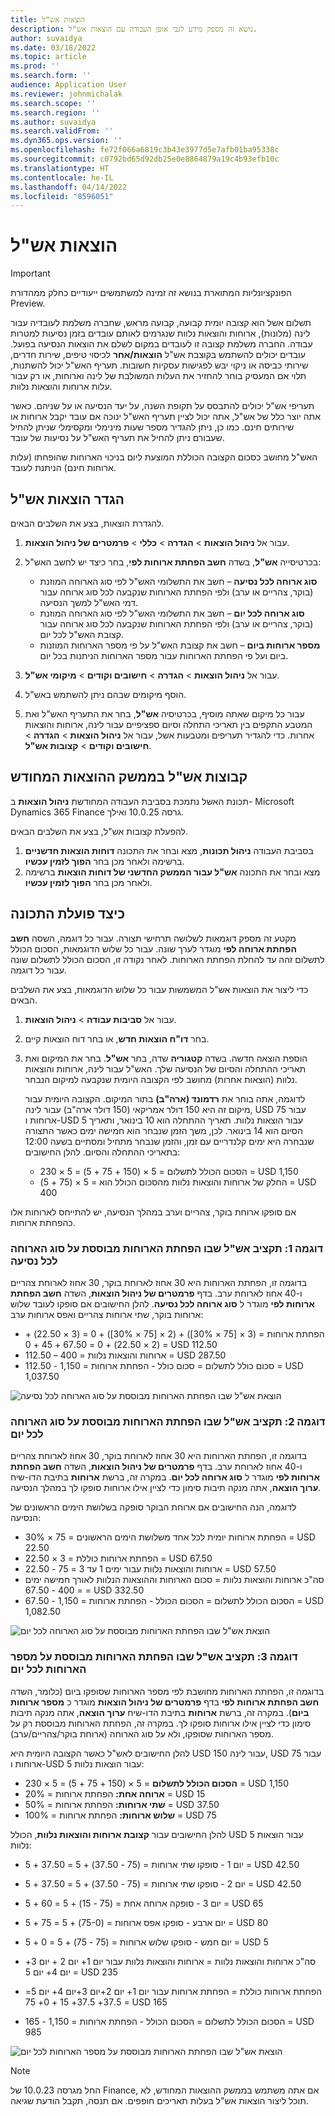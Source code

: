 ```yaml
---
title: הוצאות אש"ל
description: נושא זה מספק מידע לגבי אופן העבודה עם הוצאות אש"ל.
author: suvaidya
ms.date: 03/18/2022
ms.topic: article
ms.prod: ''
ms.search.form: ''
audience: Application User
ms.reviewer: johnmichalak
ms.search.scope: ''
ms.search.region: ''
ms.author: suvaidya
ms.search.validFrom: ''
ms.dyn365.ops.version: ''
ms.openlocfilehash: fe72f066a6819c3b43e3977d5e7afb01ba95338c
ms.sourcegitcommit: c0792bd65d92db25e0e8864879a19c4b93efb10c
ms.translationtype: HT
ms.contentlocale: he-IL
ms.lasthandoff: 04/14/2022
ms.locfileid: "8596051"
---
```

# <a name="per-diem-expenses"></a>הוצאות אש"ל

> [!IMPORTANT] 
> הפונקציונליות המתוארת בנושא זה זמינה למשתמשים ייעודיים כחלק ממהדורת Preview.

תשלום אשל הוא קצובה יומית קבועה, קבועה מראש, שחברה משלמת לעובדיה עבור לינה (מלונות), ארוחות והוצאות נלוות שנגרמים לאותם עובדים בזמן נסיעות למטרות עבודה. החברה משלמת קצובה זו לעובדים במקום לשלם את הוצאות הנסיעה בפועל. עובדים יכולים להשתמש בקוצבת אש"ל **הוצאות/אחר** לכיסוי טיפים, שירות חדרים, שירותי כביסה או ניקוי יבש לפגישות עסקיות חשובות. תעריף האש"ל יכול להשתנות, תלוי אם המעסיק בוחר להחזיר את העלות המשולבת של לינה וארוחות, או רק עבור עלות ארוחות והוצאות נלוות.

תעריפי אש"ל יכולים להתבסס על תקופת השנה, על יעד הנסיעה או על שניהם. כאשר אתה יוצר כלל של אש"ל, אתה יכול לציין תעריף האש"ל ינוכה אם עובד יקבל ארוחות או שירותים חינם. כמו כן, ניתן להגדיר מספר שעות מינימלי ומקסימלי שניתן להחיל שעבורם ניתן להחיל את תעריף האש"ל על נסיעות של עובד.

האש"ל מחושב כסכום הקצובה הכוללת המוצעת ליום בניכוי הארוחות שהופחתו (עלות ארוחות חינם) הניתנת לעובד.

## <a name="configure-per-diems"></a>הגדר הוצאות אש"ל

להגדרת הוצאות, בצע את השלבים הבאים.

1. עבור אל **ניהול הוצאות** \> **הגדרה** \> **כללי** \> **פרמטרים של ניהול הוצאות**.
2. בכרטיסייה **אש"ל**, בשדה **חשב הפחתת ארוחות לפי**, בחר כיצד יש לחשב האש"ל:

    - **סוג ארוחה לכל נסיעה** – חשב את התשלומי האש"ל לפי סוג הארוחה המוזנת (בוקר, צהריים או ערב) ולפי הפחתת הארוחות שנקבעה לכל סוג ארוחה עבור דמי האש"ל למשך הנסיעה.
    - **סוג ארוחה לכל יום** – חשב את התשלומי האש"ל לפי סוג הארוחה המוזנת (בוקר, צהריים או ערב) ולפי הפחתת הארוחות שנקבעה לכל סוג ארוחה עבור קצובת האש"ל לכל יום.
    - **מספר ארוחות ביום** – חשב את קצובת האש"ל על פי מספר הארוחות המוזנות ביום ועל פי הפחתת הארוחות עבור מספר הארוחות הניתנות בכל יום.

3. עבור אל **ניהול הוצאות** \> **הגדרה** \> **חישובים וקודים** \> **מיקומי אש"ל**.
4. הוסף מיקומים שבהם ניתן להשתמש באש"ל.
5. עבור כל מיקום שאתה מוסיף, בכרטיסיה **אש"ל**, בחר את התעריף האש"ל ואת המטבע התקפים בין תאריכי התחלה וסיום ספציפיים עבור לינה, ארוחות והוצאות אחרות. כדי להגדיר תעריפים ומטבעות אשל, עבור אל **ניהול הוצאות** \> **הגדרה** \> **חישובים וקודים** \> **קצובות אש"ל**.

## <a name="per-diems-in-the-reimagined-expense-interface"></a>קבוצות אש"ל בממשק ההוצאות המחודש

תכונת האשל נתמכת בסביבת העבודה המחודשת **ניהול הוצאות** ב- Microsoft Dynamics 365 Finance גרסה 10.0.25 ואילך.

להפעלת קצובות אש"ל, בצע את השלבים הבאים.

1. בסביבת העבודה **ניהול תכונות**, מצא ובחר את התכונה **דוחות הוצאות חדשניים** ברשימה ולאחר מכן בחר **הפוך לזמין עכשיו**.
2. מצא ובחר את התכונה **אש"ל עבור הממשק החדשני של דוחות הוצאות** ברשימה ולאחר מכן בחר **הפוך לזמין עכשיו**.

## <a name="how-the-feature-works"></a>כיצד פועלת התכונה

מקטע זה מספק דוגמאות לשלושה תרחישי תצורה. עבור כל דוגמה, השסה **חשב הפחתת ארוחה לפי** מוגדר לערך שונה. עבור כל שלוש הדוגמאות, הסכום הכולל לתשלום זהה עד להחלת הפחתת הארוחות. לאחר נקודה זו, הסכום הכולל לתשלום שונה עבור כל דוגמה.

כדי ליצור את הוצאות אש"ל המשמשות עבור כל שלוש הדוגמאות, בצע את השלבים הבאים.

1. עבור אל **סביבות עבודה** \> **ניהול הוצאות**.
2. בחר **דו"ח הוצאות חדש**, או בחר דוח הוצאות קיים.
3. הוספת הוצאה חדשה. בשדה **קטגוריה** שדה, בחר **אש"ל**. בחר את המיקום ואת תאריכי ההתחלה והסיום של הנסיעה שלך. האש"ל עבור לינה, ארוחות והוצאות נלוות (הוצאות אחרות) מחושב לפי הקצובה היומית שנקבעה למיקום הנבחר.

    לדוגמה, אתה בוחר את **רדמונד (ארה"ב)** בתור המיקום. הקצובה היומית עבור מיקום זה היא 150 דולר אמריקאי (150 דולר ארה"ב) עבור לינה, USD 75 עבור ארוחות ו-USD 5 עבור הוצאות נלוות. תאריך ההתחלה הוא 10 בינואר, ותאריך הסיום הוא 14 בינואר. לכן, משך הזמן שנבחר הוא חמישה ימים כאשר התצורה שנבחרה היא ימים קלנדריים עם זמן, והזמן שנבחר מתחיל ומסתיים בשעה 12:00 בתאריכי ההתחלה והסיום. להלן החישובים:

    - הסכום הכולל לתשלום =‏ 5 × (150 + 75 + 5) = 5 × 230 = USD 1,150
    - החלק של ארוחות והוצאות נלוות מהסכום הכולל הוא = 5 × (75 + 5) = USD 400

אם סופקו ארוחת בוקר, צהריים וערב במהלך הנסיעה, יש להתייחס לארוחות אלו כהפחתת ארוחות.

### <a name="example-1-per-diem-where-meal-reductions-are-based-on-meal-type-per-trip"></a>דוגמה 1: תקציב אש"ל שבו הפחתת הארוחות מבוססת על סוג הארוחה לכל נסיעה

בדוגמה זו, הפחתת הארוחות היא 30 אחוז לארוחת בוקר, 30 אחוז לארוחת צהריים ו-40 אחוז לארוחת ערב. בדף **פרמטרים של ניהול הוצאות**, השדה **חשב הפחתת ארוחות לפי** מוגדר ל **סוג ארוחה לכל נסיעה**. להלן החישובים אם סופקו לעובד שלוש ארוחות בוקר, שתי ארוחות צהריים ואפס ארוחות ערב:

- הפחתת ארוחות = (3 × \[75 × 30%\]) + (‏2 × \[75 × 30%\]) + 0 = (3 × 22.50) + (2 × 22.50) + 0 = 67.50 + 45 + 0 = USD 112.50
- ארוחות והוצאות נלוות = 400 – 112.50 = USD 287.50
- סכום כולל לתשלום = סכום כולל - הפחתת ארוחות = 1,150 - 112.50 = USD 1,037.50

![הוצאת אש"ל שבו הפחתת הארוחות מבוססת על סוג הארוחה לכל נסיעה](media/1-meal-type-per-trip.png)

### <a name="example-2-per-diem-where-meal-reductions-are-based-on-meal-type-per-day"></a>דוגמה 2: תקציב אש"ל שבו הפחתת הארוחות מבוססת על סוג הארוחה לכל יום

בדוגמה זו, הפחתת הארוחות היא 30 אחוז לארוחת בוקר, 30 אחוז לארוחת צהריים ו-40 אחוז לארוחת ערב. בדף **פרמטרים של ניהול הוצאות**, השדה **חשב הפחתת ארוחות לפי** מוגדר ל **סוג ארוחה לכל יום**. במקרה זה, ברשת **ארוחות** בתיבת הדו-שיח **ערוך הוצאה**, אתה מנקה תיבות סימון כדי לציין אילו ארוחות סופקו לך במהלך הנסיעה.

לדוגמה, הנה החישובים אם ארוחת הבוקר סופקה בשלושת הימים הראשונים של הנסיעה:

- הפחתת ארוחות יומית לכל אחד משלושת הימים הראשונים = 75 × 30% = USD 22.50
- הפחתת ארוחות כוללת = 3 × 22.50 = USD 67.50
- ארוחות והוצאות נלוות עבור ימים 1 עד 3 = 75 - 22.50 = USD 57.50
- סה"כ ארוחות והוצאות נלוות = סכום הארוחות וההוצאות הנלוות לאורך חמישה ימים = 400 - 67.50 = USD 332.50
- הסכום הכולל לתשלום = הסכום הכולל - הפחתת ארוחות = 1,150 - 67.50 = USD 1,082.50

![הוצאת אש"ל שבו הפחתת הארוחות מבוססת על סוג הארוחה לכל יום](media/2-meal-type-per-day.png)

### <a name="example-3-per-diem-where-meal-reductions-are-based-on-number-of-meals-per-day"></a>דוגמה 3: תקציב אש"ל שבו הפחתת הארוחות מבוססת על מספר הארוחות לכל יום

בדוגמה זו, הפחתת הארוחות מחושבת לפי מספר הארוחות שסופקו ביום (כלומר, השדה **חשב הפחתת ארוחות לפי** בדף **פרמטרים של ניהול הוצאות** מוגדר כ **מספר ארוחות ביום**). במקרה זה, ברשת **ארוחות** בתיבת הדו-שיח **ערוך הוצאה**, אתה מנקה תיבות סימון כדי לציין אילו ארוחות סופקו לך.
במקרה זה, הפחתת הארוחות מבוססת רק על מספר הארוחות שסופקו, ולא על סוג הארוחה (ארוחת בוקר/צהריים/ערב).

להלן החישובים לאש"ל כאשר הקצובה היומית היא USD 150 עבור לינה, USD 75 עבור ארוחות ו-USD 5 עבור הוצאות נלוות:

- **הסכום הכולל לתשלום** =‏ 5 × (150 + 75 + 5) = 5 × 230 = USD 1,150
- **ארוחה אחת:** הפחתת ארוחות = 20% = USD 15
- **שתי ארוחות:** הפחתת ארוחות = 50% = USD 37.50
- **שלוש ארוחות:** הפחתת ארוחות = 100% = USD 75

להלן החישובים עבור **קצובת ארוחות והוצאות נלוות**, הכולל USD 5 עבור הוצאות נלוות:

- יום 1 - סופקו שתי ארוחות = (75 - 37.50) + 5 = 37.50 + 5 = USD 42.50
- יום 2 - סופקו שתי ארוחות = (75 - 37.50) + 5 = 37.50 + 5 = USD 42.50
- יום 3 - סופקה ארוחה אחת = (75 - 15) + 5 = 60 + 5 = USD 65
- יום ארבע - סופקו אפס ארוחות = (75-0) + 5 = 75 + 5 = USD 80
- יום חמש - סופקו שלוש ארוחות = (75 - 75) + 5 = 0 + 5 = USD 5

- סה"כ ארוחות והוצאות נלוות = ארוחות והוצאות נלוות עבור יום 1+ יום 2 + יום 3+ יום 4+ יום 5 = USD 235
- הפחתת ארוחות כוללת = הפחתת ארוחות עבור יום 1+ יום 2+יום 3+יום 4+ יום 5= 37.5+ 37.5+ 15 + 0+ 75 = USD 165
- הסכום הכולל לתשלום = הסכום הכולל - הפחתת ארוחות = 1,150 - 165 = USD 985

![הוצאת אש"ל שבו הפחתת הארוחות מבוססת על מספר הארוחות לכל יום](media/3-number-of-meals-per-day.png)

> [!NOTE]
> החל מגרסה 10.0.23 של Finance, אם אתה משתמש בממשק ההוצאות המחודש, לא תוכל ליצור הוצאות אש"ל בעלות תאריכים חופפים. אם תנסה, תקבל הודעת שגיאה.
